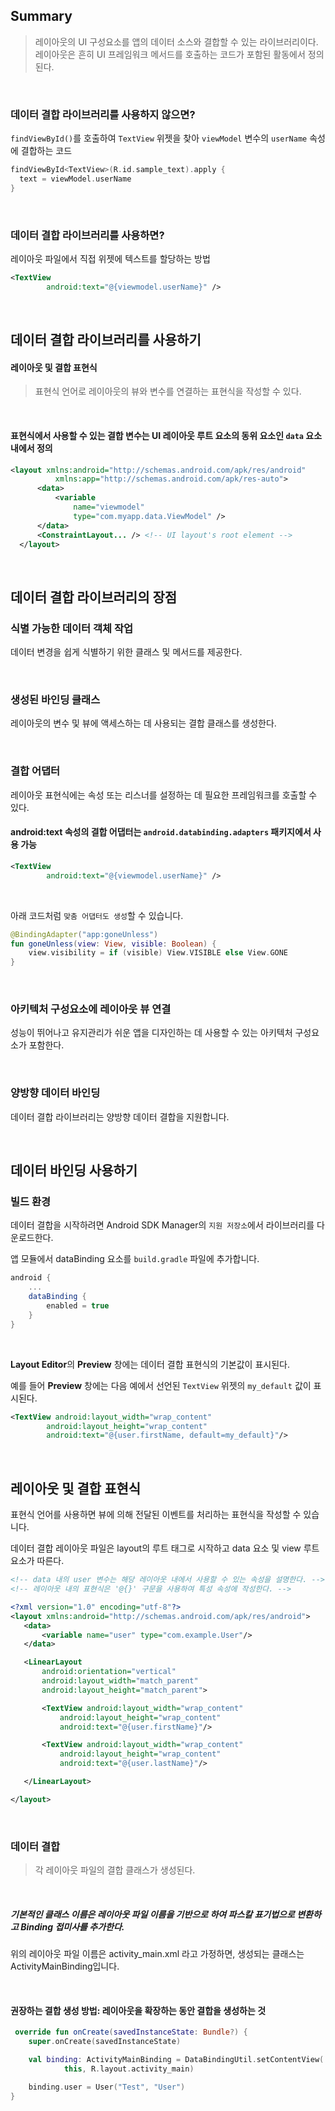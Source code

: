 ## Summary
> 레이아웃의 UI 구성요소를 앱의 데이터 소스와 결합할 수 있는 라이브러리이다. <br>
> 레이아웃은 흔히 UI 프레임워크 메서드를 호출하는 코드가 포함된 활동에서 정의된다.

<br>

### 데이터 결합 라이브러리를 사용하지 않으면? 
```findViewById()```를 호출하여 ```TextView``` 위젯을 찾아 ```viewModel``` 변수의 ```userName``` 속성에 결합하는 코드

```kotlin
findViewById<TextView>(R.id.sample_text).apply {
  text = viewModel.userName
}
```

<br>

### 데이터 결합 라이브러리를 사용하면? 
레이아웃 파일에서 직접 위젯에 텍스트를 할당하는 방법
```xml
<TextView
        android:text="@{viewmodel.userName}" />
```

<br>

## 데이터 결합 라이브러리를 사용하기
#### 레이아웃 및 결합 표현식
> 표현식 언어로 레이아웃의 뷰와 변수를 연결하는 표현식을 작성할 수 있다.

<br>

#### 표현식에서 사용할 수 있는 결합 변수는 UI 레이아웃 루트 요소의 동위 요소인 ```data``` 요소 내에서 정의

```xml
<layout xmlns:android="http://schemas.android.com/apk/res/android"
          xmlns:app="http://schemas.android.com/apk/res-auto">
      <data>
          <variable
              name="viewmodel"
              type="com.myapp.data.ViewModel" />
      </data>
      <ConstraintLayout... /> <!-- UI layout's root element -->
  </layout>
```

<br>

## 데이터 결합 라이브러리의 장점

### 식별 가능한 데이터 객체 작업
데이터 변경을 쉽게 식별하기 위한 클래스 및 메서드를 제공한다.

<br>

### 생성된 바인딩 클래스
레이아웃의 변수 및 뷰에 액세스하는 데 사용되는 결합 클래스를 생성한다.

<br>

### 결합 어댑터
레이아웃 표현식에는 속성 또는 리스너를 설정하는 데 필요한 프레임워크를 호출할 수 있다.

#### android:text 속성의 결합 어댑터는 ```android.databinding.adapters``` 패키지에서 사용 가능

```xml
<TextView
        android:text="@{viewmodel.userName}" />
```

<br>

아래 코드처럼 ```맞춤 어댑터도 생성```할 수 있습니다.

```kotlin
@BindingAdapter("app:goneUnless")
fun goneUnless(view: View, visible: Boolean) {
    view.visibility = if (visible) View.VISIBLE else View.GONE
}
```

<br>

### 아키텍처 구성요소에 레이아웃 뷰 연결
성능이 뛰어나고 유지관리가 쉬운 앱을 디자인하는 데 사용할 수 있는 아키텍처 구성요소가 포함한다.

<br>

### 양방향 데이터 바인딩
데이터 결합 라이브러리는 양방향 데이터 결합을 지원합니다.

<br>

## 데이터 바인딩 사용하기

### 빌드 환경
데이터 결합을 시작하려면 Android SDK Manager의 ```지원 저장소```에서 라이브러리를 다운로드한다.

앱 모듈에서 dataBinding 요소를 ```build.gradle``` 파일에 추가합니다.

```gradle
android {
    ...
    dataBinding {
        enabled = true
    }
}
```

<br>

<strong>Layout Editor</strong>의 <strong>Preview</strong> 창에는 데이터 결합 표현식의 기본값이 표시된다.

예를 들어 <strong>Preview</strong> 창에는 다음 예에서 선언된 ```TextView``` 위젯의 ```my_default``` 값이 표시된다.

```xml
<TextView android:layout_width="wrap_content"
        android:layout_height="wrap_content"
        android:text="@{user.firstName, default=my_default}"/>
```

<br>

## 레이아웃 및 결합 표현식
표현식 언어를 사용하면 뷰에 의해 전달된 이벤트를 처리하는 표현식을 작성할 수 있습니다.

데이터 결합 레이아웃 파일은 layout의 루트 태그로 시작하고 data 요소 및 view 루트 요소가 따른다.

```xml
<!-- data 내의 user 변수는 해당 레이아웃 내에서 사용할 수 있는 속성을 설명한다. -->
<!-- 레이아웃 내의 표현식은 '@{}' 구문을 사용하여 특성 속성에 작성한다. -->

<?xml version="1.0" encoding="utf-8"?>
<layout xmlns:android="http://schemas.android.com/apk/res/android">
   <data>
       <variable name="user" type="com.example.User"/>
   </data>

   <LinearLayout
       android:orientation="vertical"
       android:layout_width="match_parent"
       android:layout_height="match_parent">

       <TextView android:layout_width="wrap_content"
           android:layout_height="wrap_content"
           android:text="@{user.firstName}"/>

       <TextView android:layout_width="wrap_content"
           android:layout_height="wrap_content"
           android:text="@{user.lastName}"/>

   </LinearLayout>

</layout>
```

<br>

### 데이터 결합
> 각 레이아웃 파일의 결합 클래스가 생성된다.

<br>

##### 기본적인 클래스 이름은 레이아웃 파일 이름을 기반으로 하여 파스칼 표기법으로 변환하고 Binding 접미사를 추가한다.

위의 레이아웃 파일 이름은 activity_main.xml 라고 가정하면, 생성되는 클래스는 ActivityMainBinding입니다.

<br>

#### 권장하는 결합 생성 방법: 레이아웃을 확장하는 동안 결합을 생성하는 것

```kotlin
 override fun onCreate(savedInstanceState: Bundle?) {
    super.onCreate(savedInstanceState)

    val binding: ActivityMainBinding = DataBindingUtil.setContentView(
            this, R.layout.activity_main)

    binding.user = User("Test", "User")
}
